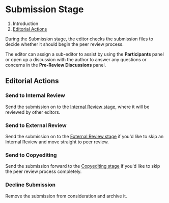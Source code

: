 # Submission Stage

1. Introduction
2. [Editorial Actions](submission.md#editorial-actions)

During the Submission stage, the editor checks the submission files to decide whether it should begin the peer review process.

The editor can assign a sub-editor to assist by using the **Participants** panel or open up a discussion with the author to answer any questions or concerns in the **Pre-Review Discussions** panel.

## <a name="editorial-actions"></a>Editorial Actions

### Send to Internal Review

Send the submission on to the [Internal Review stage](review.md), where it will be reviewed by other editors.

### Send to External Review

Send the submission on to the [External Review stage](review.md) if you'd like to skip an Internal Review and move straight to peer review.

### Send to Copyediting

Send the submission forward to the [Copyediting stage](copyediting.md) if you'd like to skip the peer review process completely.

### Decline Submission

Remove the submission from consideration and archive it.

